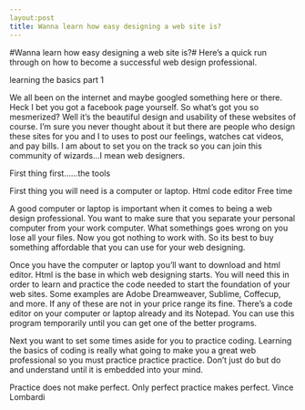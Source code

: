 ```yaml
---
layout:post
title: Wanna learn how easy designing a web site is?
---
```


#Wanna learn how easy designing a web site is?#
Here’s a quick run through on how to become a successful web design professional.

learning the basics part 1

We all been on the internet and maybe googled something here or there. Heck I bet you got a facebook page yourself. So what’s got you so mesmerized? Well it’s the beautiful design and usability of these websites of course. I’m sure you never thought about it but there are people who design these sites for you and I to uses to post our feelings, watches cat videos, and pay bills. I am about to set you on the track so you can join this community of wizards...I mean web designers.

First thing first…...the tools

First thing you will need is a computer or laptop. 
Html code editor
Free time

A good computer or laptop is important when it comes to being a web design professional. You want to make sure that you separate your personal computer from your work computer. What somethings goes wrong on you lose all your files. Now you got nothing to work with. So its best to buy something affordable that you can use for your web designing.

Once you have the computer or laptop you’ll want to download and html editor. Html is the base in which web designing starts. You will need this in order to learn and practice the code needed to start the foundation of your web sites. Some examples are Adobe Dreamweaver, Sublime, Coffecup, and more. If any of these are not in your price range its fine. There’s a code editor on your computer or laptop already and its Notepad. You can use this program temporarily until you can get one of the better programs.

Next you want to set some times aside for you to practice coding. Learning the basics of coding is really what going to make you a great web professional so you must practice practice practice. Don’t just do but do and understand until it is embedded into your mind.

Practice does not make perfect. Only perfect practice makes perfect.
Vince Lombardi
